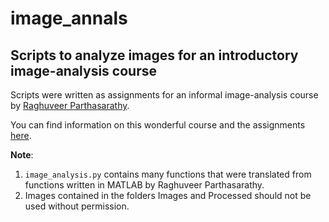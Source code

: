 # image_annals
## Scripts to analyze images for an introductory image-analysis course

Scripts were written as assignments for an informal image-analysis course by [Raghuveer Parthasarathy](https://eighteenthelephant.com/about/). 

You can find information on this wonderful course and the assignments [here](https://eighteenthelephant.com/2020/05/05/an-informal-image-analysis-course/).

**Note**:
1. `image_analysis.py` contains many functions that were translated from functions written in MATLAB by Raghuveer Parthasarathy.
2. Images contained in the folders Images and Processed should not be used without permission.
